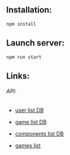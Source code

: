 ## Installation:

```bash
npm install
```

## Launch server:
```bash
npm run start
```

## Links:

###### API:
- [user list DB](http://localhost:3000/api/users)
- [game list DB](http://localhost:3000/api/games)
- [components list DB](http://localhost:3000/api/components)

- [games list](http://localhost:3000/games)